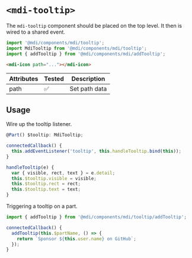 # `<mdi-tooltip>`

The `mdi-tooltip` component should be placed on the top level. It then is wired to a shared event.

```typescript
import '@mdi/components/mdi/tooltip';
import MdiTooltip from '@mdi/components/mdi/tooltip';
import { addTooltip } from '@mdi/components/mdi/addTooltip';
```

```html
<mdi-icon path="..."></mdi-icon>
```

| Attributes | Tested   | Description |
| ---------- | -------- | ----------- |
| path       | &#x2705; | Set path data |


## Usage

Wire up the tooltip listener.

```javascript
@Part() $tooltip: MdiTooltip;

connectedCallback() {
  this.addEventListener('tooltip', this.handleTooltip.bind(this));
}

handleTooltip(e) {
  var { visible, rect, text } = e.detail;
  this.$tooltip.visible = visible;
  this.$tooltip.rect = rect;
  this.$tooltip.text = text;
}
```

Triggering a tooltip on a part.

```javascript
import { addTooltip } from '@mdi/components/mdi/tooltip/addTooltip';

connectedCallback() {
  addTooltip(this.$partName, () => {
    return `Sponsor ${this.user.name} on GitHub`;
  });
}
```